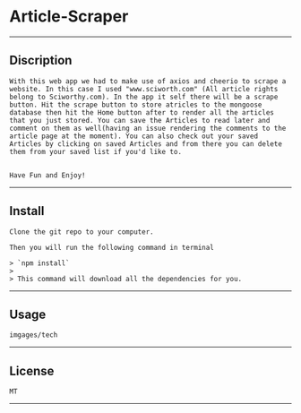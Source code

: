 # Article-Scraper
---

## Discription
    With this web app we had to make use of axios and cheerio to scrape a website. In this case I used "www.sciworth.com" (All article rights belong to Sciworthy.com). In the app it self there will be a scrape button. Hit the scrape button to store atricles to the mongoose database then hit the Home button after to render all the articles that you just stored. You can save the Articles to read later and comment on them as well(having an issue rendering the comments to the article page at the moment). You can also check out your saved Articles by clicking on saved Articles and from there you can delete them from your saved list if you'd like to.


    Have Fun and Enjoy!  

---

## Install
    Clone the git repo to your computer.

    Then you will run the following command in terminal

    > `npm install`
    >
    > This command will download all the dependencies for you.

---

## Usage
    imgages/tech

---

## License
    MT

---

